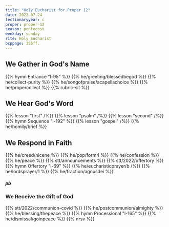 ```yaml
---
title: "Holy Eucharist for Proper 12"
date: 2022-07-24
lectionaryyear: c
proper: proper-12
season: pentecost
weekday: sunday
rite: Holy Eucharist
bcppage: 355ff.
---
```


## We Gather in God's Name
{{% hymn Entrance "l-95" %}}
{{% he/greeting/blessedbegod %}}
{{% he/collect-purity %}}
{{% he/songofpraise/acapellachoice %}}
{{% he/propercollect %}}
{{% rubric-sit %}}

## We Hear God's Word
{{% lesson "first" /%}}
{{% lesson "psalm" /%}}
{{% lesson "second" /%}}
{{% hymn Sequence "l-192" %}}
{{% lesson "gospel" /%}}
{{% he/homily/brief %}}

## We Respond in Faith
{{% he/creed/nicene %}}
{{% he/pop/form4 %}}
{{% he/confession %}}
{{% he/peace %}}
{{% stt/announcements %}}
{{% stt/2022/offertory %}}
{{% hymn Offertory "l-69" %}}
{{% he/eucharisticprayer/b /%}}
{{% he/lordsprayer/1 %}}
{{% he/fraction/agnusdei %}}

##### pb
### We Receive the Gift of God
{{% stt/2022/communion-covid %}}
{{% he/postcommunion/almighty %}}
{{% he/blessing/thepeace %}}
{{% hymn Processional "l-165" %}}
{{% he/dismissal/goinpeace %}}
{{% nrsv %}}

